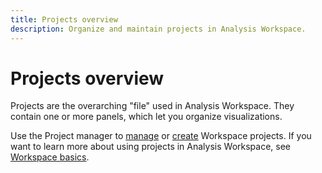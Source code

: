 ```yaml
---
title: Projects overview
description: Organize and maintain projects in Analysis Workspace.
---
```


# Projects overview

Projects are the overarching "file" used in Analysis Workspace. They contain one or more panels, which let you organize visualizations.

Use the Project manager to [manage](manage.md) or [create](create.md) Workspace projects. If you want to learn more about using projects in Analysis Workspace, see [Workspace basics](../../projects/workspace-basics.md).
